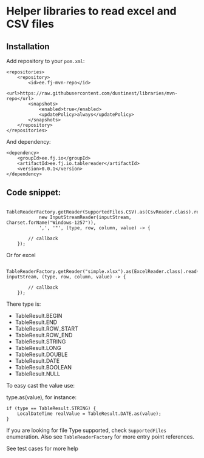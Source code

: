 # Helper libraries to read excel and CSV files

## Installation

Add repository to your ``pom.xml``:

	<repositories>
		<repository>
			<id>ee.fj-mvn-repo</id>
			<url>https://raw.githubusercontent.com/dustinest/libraries/mvn-repo</url>
			<snapshots>
				<enabled>true</enabled>
				<updatePolicy>always</updatePolicy>
			</snapshots>
		</repository>
	</repositories>

And dependency:

	<dependency>
		<groupId>ee.fj.io</groupId>
		<artifactId>ee.fj.io.tablereader</artifactId>
		<version>0.0.1</version>
	</dependency>


## Code snippet:

			TableReaderFactory.getReader(SupportedFiles.CSV).as(CsvReader.class).read(
				new InputStreamReader(inputStream, Charset.forName("Windows-1257")),
				',', '"', (type, row, column, value) -> {
		
			// callback
		});

Or for excel

		TableReaderFactory.getReader("simple.xlsx").as(ExcelReader.class).read(0, inputStream, (type, row, column, value) -> {
		
			// callback
		});

There type is:

- TableResult.BEGIN
- TableResult.END
- TableResult.ROW_START
- TableResult.ROW_END
- TableResult.STRING
- TableResult.LONG
- TableResult.DOUBLE
- TableResult.DATE
- TableResult.BOOLEAN
- TableResult.NULL

To easy cast the value use:

type.as(value), for instance:

	if (type == TableResult.STRING) {
		LocalDateTime realValue = TableResult.DATE.as(value);
	}

If you are looking for file Type supported, check ``SupportedFiles`` enumeration. Also see ``TableReaderFactory`` for more entry point references.

See test cases for more help
